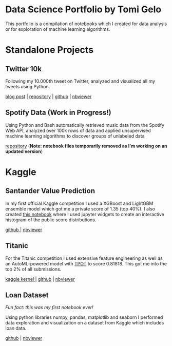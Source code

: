 # Data Science Portfolio by Tomi Gelo

This portfolio is a compilation of notebooks which I created for data analysis or for exploration of machine learning algorithms.

# Standalone Projects

## Twitter 10k

Following my 10.000th tweet on Twitter, analyzed and visualized all my tweets using Python.

[blog post](https://tgel0.github.io/blog/10-visualizations/) | [repository](https://github.com/tgel0/twitter-10k) | [github](https://github.com/tgel0/twitter-10k/blob/master/Twitter10k.ipynb) | [nbviewer](http://nbviewer.jupyter.org/github/tgel0/twitter-10k/blob/master/Twitter10k.ipynb)

## Spotify Data (Work in Progress!)

Using Python and Bash automatically retrieved music data from the Spotify Web API, analyzed over 100k rows of data and applied unsupervised machine learning algorithms to discover groups of unlabeled data

[repository](https://github.com/tgel0/spotify-data) (**Note: notebook files temporarily removed as I'm working on an updated version**)

# Kaggle

## Santander Value Prediction

In my first official Kaggle competition I used a XGBoost and LightGBM ensemble model which got me a private score of 1.35 (top 40%).
I also created [this notebook](https://github.com/tgel0/data-science-portfolio/blob/master/Notebooks/leaderboard.ipynb) where I used jupyter widgets to create an interactive histogram of the public score distributions.

[github ](https://github.com/tgel0/data-science-portfolio/blob/master/Notebooks/KaggleSantanderValuePrediction.ipynb) | [nbviewer](http://nbviewer.jupyter.org/github/tgel0/data-science-portfolio/blob/master/Notebooks/KaggleSantanderValuePrediction.ipynb)

## Titanic

For the Titanic competition I used extensive feature engineering as well as an AutoML-powered model with [TPOT](https://epistasislab.github.io/tpot/) to score 0.81818. This got me into the top 2% of all submissions.

[kaggle kernel ](https://www.kaggle.com/tomigelo/titanic-with-family-survival-tpot-0-81818) | [github](https://github.com/tgel0/data-science-portfolio/blob/master/Notebooks/KaggleTitanic.ipynb) | [nbviewer](http://nbviewer.jupyter.org/github/tgel0/data-science-portfolio/blob/master/Notebooks/KaggleTitanic.ipynb)

## Loan Dataset

*Fun fact: this was my first notebook ever!*

Using python libraries numpy, pandas, matplotlib and seaborn I performed data exploration and visualization on a dataset from Kaggle which includes loan data.

[github](https://github.com/tgel0/data-science-portfolio/blob/master/Notebooks/LoanDataNotebook.ipynb) | [nbviewer](http://nbviewer.jupyter.org/github/tgel0/data-science-portfolio/blob/master/Notebooks/LoanDataNotebook.ipynb)
